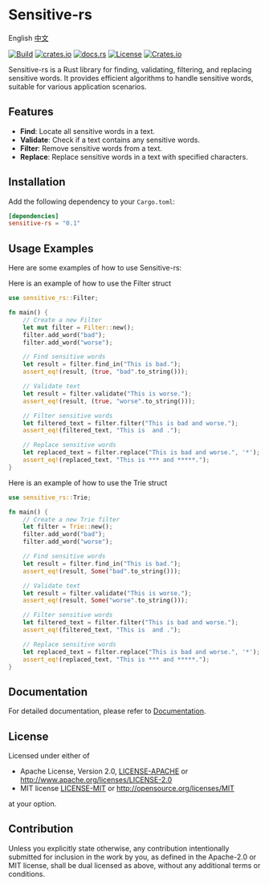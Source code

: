 # Sensitive-rs

English [中文](README_CN.md)

[![Build](https://github.com/houseme/sensitive-rs/workflows/Build/badge.svg)](https://github.com/houseme/sensitive-rs/actions?query=workflow%3ABuild)
[![crates.io](https://img.shields.io/crates/v/sensitive-rs.svg)](https://crates.io/crates/sensitive-rs)
[![docs.rs](https://docs.rs/sensitive-rs/badge.svg)](https://docs.rs/sensitive-rs/)
[![License](https://img.shields.io/crates/l/sensitive-rs)](./LICENSE-APACHE)
[![Crates.io](https://img.shields.io/crates/d/sensitive-rs)](https://crates.io/crates/sensitive-rs)

Sensitive-rs is a Rust library for finding, validating, filtering, and replacing sensitive words. It provides efficient
algorithms to handle sensitive words, suitable for various application scenarios.

## Features

- **Find**: Locate all sensitive words in a text.
- **Validate**: Check if a text contains any sensitive words.
- **Filter**: Remove sensitive words from a text.
- **Replace**: Replace sensitive words in a text with specified characters.

## Installation

Add the following dependency to your `Cargo.toml`:

```toml
[dependencies]
sensitive-rs = "0.1"
```

## Usage Examples

Here are some examples of how to use Sensitive-rs:

Here is an example of how to use the Filter struct

```rust
use sensitive_rs::Filter;

fn main() {
    // Create a new Filter
    let mut filter = Filter::new();
    filter.add_word("bad");
    filter.add_word("worse");

    // Find sensitive words
    let result = filter.find_in("This is bad.");
    assert_eq!(result, (true, "bad".to_string()));

    // Validate text
    let result = filter.validate("This is worse.");
    assert_eq!(result, (true, "worse".to_string()));

    // Filter sensitive words
    let filtered_text = filter.filter("This is bad and worse.");
    assert_eq!(filtered_text, "This is  and .");

    // Replace sensitive words
    let replaced_text = filter.replace("This is bad and worse.", '*');
    assert_eq!(replaced_text, "This is *** and *****.");
}
```

Here is an example of how to use the Trie struct

```rust
use sensitive_rs::Trie;

fn main() {
    // Create a new Trie filter
    let filter = Trie::new();
    filter.add_word("bad");
    filter.add_word("worse");

    // Find sensitive words
    let result = filter.find_in("This is bad.");
    assert_eq!(result, Some("bad".to_string()));

    // Validate text
    let result = filter.validate("This is worse.");
    assert_eq!(result, Some("worse".to_string()));

    // Filter sensitive words
    let filtered_text = filter.filter("This is bad and worse.");
    assert_eq!(filtered_text, "This is  and .");

    // Replace sensitive words
    let replaced_text = filter.replace("This is bad and worse.", '*');
    assert_eq!(replaced_text, "This is *** and *****.");
}
```

## Documentation

For detailed documentation, please refer to [Documentation](https://docs.rs/sensitive-rs).

## License

Licensed under either of

* Apache License, Version 2.0, [LICENSE-APACHE](LICENSE-APACHE) or http://www.apache.org/licenses/LICENSE-2.0
* MIT license [LICENSE-MIT](LICENSE-MIT) or http://opensource.org/licenses/MIT

at your option.

## Contribution

Unless you explicitly state otherwise, any contribution intentionally submitted for inclusion in the work by you, as
defined in the Apache-2.0 or MIT license, shall be dual licensed as above, without any additional terms or conditions.